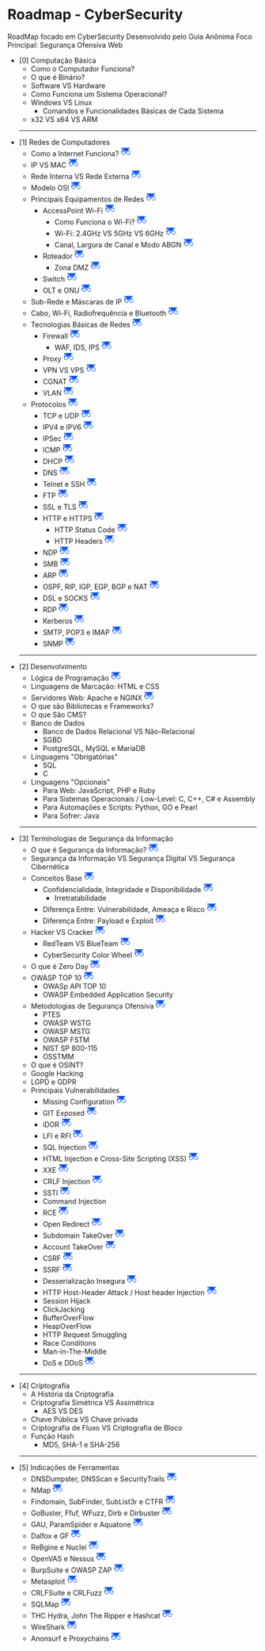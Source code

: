 # Roadmap - CyberSecurity
RoadMap focado em CyberSecurity Desenvolvido pelo Guia Anônima
Foco Principal: Segurança Ofensiva Web

* [0] Computação Básica
  * Como o Computador Funciona?
  * O que é Binário?
  * Software VS Hardware
  * Como Funciona um Sistema Operacional?
  * Windows VS Linux
    * Comandos e Funcionalidades Básicas de Cada Sistema
  * x32 VS x64 VS ARM
  ---
* [1] Redes de Computadores
  * Como a Internet Funciona? <a href="https://fundamentos.guiaanonima.com" target="_blank"> <img src="/assets/icon-fundamentos.png" width="20" height="20" /></a>
  * IP VS MAC <a href="https://fundamentos.guiaanonima.com" target="_blank"> <img src="/assets/icon-fundamentos.png" width="20" height="20" /></a>
  * Rede Interna VS Rede Externa <a href="https://fundamentos.guiaanonima.com" target="_blank"> <img src="/assets/icon-fundamentos.png" width="20" height="20" /></a>
  * Modelo OSI <a href="https://fundamentos.guiaanonima.com" target="_blank"> <img src="/assets/icon-fundamentos.png" width="20" height="20" /></a>
  * Principais Equipamentos de Redes <a href="https://fundamentos.guiaanonima.com" target="_blank"> <img src="/assets/icon-fundamentos.png" width="20" height="20" /></a>
    * AccessPoint Wi-Fi <a href="https://fundamentos.guiaanonima.com" target="_blank"> <img src="/assets/icon-fundamentos.png" width="20" height="20" /></a>
      * Como Funciona o Wi-Fi? <a href="https://fundamentos.guiaanonima.com" target="_blank"> <img src="/assets/icon-fundamentos.png" width="20" height="20" /></a>
      * Wi-Fi: 2.4GHz VS 5GHz VS 6GHz <a href="https://fundamentos.guiaanonima.com" target="_blank"> <img src="/assets/icon-fundamentos.png" width="20" height="20" /></a>
      * Canal, Largura de Canal e Modo ABGN <a href="https://fundamentos.guiaanonima.com" target="_blank"> <img src="/assets/icon-fundamentos.png" width="20" height="20" /></a>
    * Roteador <a href="https://fundamentos.guiaanonima.com" target="_blank"> <img src="/assets/icon-fundamentos.png" width="20" height="20" /></a>
      * Zona DMZ <a href="https://fundamentos.guiaanonima.com" target="_blank"> <img src="/assets/icon-fundamentos.png" width="20" height="20" /></a>
    * Switch <a href="https://fundamentos.guiaanonima.com" target="_blank"> <img src="/assets/icon-fundamentos.png" width="20" height="20" /></a>
    * OLT e ONU <a href="https://fundamentos.guiaanonima.com" target="_blank"> <img src="/assets/icon-fundamentos.png" width="20" height="20" /></a>
  * Sub-Rede e Máscaras de IP <a href="https://fundamentos.guiaanonima.com" target="_blank"> <img src="/assets/icon-fundamentos.png" width="20" height="20" /></a>
  * Cabo, Wi-Fi, Radiofrequência e Bluetooth <a href="https://fundamentos.guiaanonima.com" target="_blank"> <img src="/assets/icon-fundamentos.png" width="20" height="20" /></a>
  * Tecnologias Básicas de Redes <a href="https://fundamentos.guiaanonima.com" target="_blank"> <img src="/assets/icon-fundamentos.png" width="20" height="20" /></a>
    * Firewall <a href="https://fundamentos.guiaanonima.com" target="_blank"> <img src="/assets/icon-fundamentos.png" width="20" height="20" /></a>
      * WAF, IDS, IPS <a href="https://fundamentos.guiaanonima.com" target="_blank"> <img src="/assets/icon-fundamentos.png" width="20" height="20" /></a>
    * Proxy <a href="https://fundamentos.guiaanonima.com" target="_blank"> <img src="/assets/icon-fundamentos.png" width="20" height="20" /></a>
    * VPN VS VPS <a href="https://fundamentos.guiaanonima.com" target="_blank"> <img src="/assets/icon-fundamentos.png" width="20" height="20" /></a>
    * CGNAT <a href="https://fundamentos.guiaanonima.com" target="_blank"> <img src="/assets/icon-fundamentos.png" width="20" height="20" /></a>
    * VLAN <a href="https://fundamentos.guiaanonima.com" target="_blank"> <img src="/assets/icon-fundamentos.png" width="20" height="20" /></a>
  * Protocolos <a href="https://fundamentos.guiaanonima.com" target="_blank"> <img src="/assets/icon-fundamentos.png" width="20" height="20" /></a>
    * TCP e UDP <a href="https://fundamentos.guiaanonima.com" target="_blank"> <img src="/assets/icon-fundamentos.png" width="20" height="20" /></a>
    * IPV4 e IPV6 <a href="https://fundamentos.guiaanonima.com" target="_blank"> <img src="/assets/icon-fundamentos.png" width="20" height="20" /></a>
    * IPSec <a href="https://fundamentos.guiaanonima.com" target="_blank"> <img src="/assets/icon-fundamentos.png" width="20" height="20" /></a>
    * ICMP <a href="https://fundamentos.guiaanonima.com" target="_blank"> <img src="/assets/icon-fundamentos.png" width="20" height="20" /></a>
    * DHCP <a href="https://fundamentos.guiaanonima.com" target="_blank"> <img src="/assets/icon-fundamentos.png" width="20" height="20" /></a>
    * DNS <a href="https://fundamentos.guiaanonima.com" target="_blank"> <img src="/assets/icon-fundamentos.png" width="20" height="20" /></a>
    * Telnet e SSH <a href="https://fundamentos.guiaanonima.com" target="_blank"> <img src="/assets/icon-fundamentos.png" width="20" height="20" /></a>
    * FTP <a href="https://fundamentos.guiaanonima.com" target="_blank"> <img src="/assets/icon-fundamentos.png" width="20" height="20" /></a>
    * SSL e TLS <a href="https://fundamentos.guiaanonima.com" target="_blank"> <img src="/assets/icon-fundamentos.png" width="20" height="20" /></a>
    * HTTP e HTTPS <a href="https://fundamentos.guiaanonima.com" target="_blank"> <img src="/assets/icon-fundamentos.png" width="20" height="20" /></a>
      * HTTP Status Code <a href="https://fundamentos.guiaanonima.com" target="_blank"> <img src="/assets/icon-fundamentos.png" width="20" height="20" /></a>
      * HTTP Headers <a href="https://fundamentos.guiaanonima.com" target="_blank"> <img src="/assets/icon-fundamentos.png" width="20" height="20" /></a>
    * NDP <a href="https://fundamentos.guiaanonima.com" target="_blank"> <img src="/assets/icon-fundamentos.png" width="20" height="20" /></a>
    * SMB <a href="https://fundamentos.guiaanonima.com" target="_blank"> <img src="/assets/icon-fundamentos.png" width="20" height="20" /></a>
    * ARP <a href="https://fundamentos.guiaanonima.com" target="_blank"> <img src="/assets/icon-fundamentos.png" width="20" height="20" /></a>
    * OSPF, RIP, IGP, EGP, BGP e NAT <a href="https://fundamentos.guiaanonima.com" target="_blank"> <img src="/assets/icon-fundamentos.png" width="20" height="20" /></a>
    * DSL e SOCKS <a href="https://fundamentos.guiaanonima.com" target="_blank"> <img src="/assets/icon-fundamentos.png" width="20" height="20" /></a>
    * RDP <a href="https://fundamentos.guiaanonima.com" target="_blank"> <img src="/assets/icon-fundamentos.png" width="20" height="20" /></a>
    * Kerberos <a href="https://fundamentos.guiaanonima.com" target="_blank"> <img src="/assets/icon-fundamentos.png" width="20" height="20" /></a>
    * SMTP, POP3 e IMAP <a href="https://fundamentos.guiaanonima.com" target="_blank"> <img src="/assets/icon-fundamentos.png" width="20" height="20" /></a>
    * SNMP <a href="https://fundamentos.guiaanonima.com" target="_blank"> <img src="/assets/icon-fundamentos.png" width="20" height="20" /></a>
  ---
* [2] Desenvolvimento
  * Lógica de Programação <a href="https://fundamentos.guiaanonima.com" target="_blank"> <img src="/assets/icon-fundamentos.png" width="20" height="20" /></a>
  * Linguagens de Marcação: HTML e CSS
  * Servidores Web: Apache e NGINX <a href="https://fundamentos.guiaanonima.com" target="_blank"> <img src="/assets/icon-fundamentos.png" width="20" height="20" /></a>
  * O que são Bibliotecas e Frameworks?
  * O que São CMS?
  * Banco de Dados
    * Banco de Dados Relacional VS Não-Relacional
    * SGBD
    * PostgreSQL, MySQL e MariaDB
  * Linguagens "Obrigatórias"
    * SQL
    * C
  * Linguagens "Opcionais"
    * Para Web: JavaScript, PHP e Ruby
    * Para Sistemas Operacionais / Low-Level: C, C++, C# e Assembly
    * Para Automações e Scripts: Python, GO e Pearl
    * Para Sofrer: Java
  ---
* [3] Terminologias de Segurança da Informação
  * O que é Segurança da Informação? <a href="https://fundamentos.guiaanonima.com" target="_blank"> <img src="/assets/icon-fundamentos.png" width="20" height="20" /></a>
  * Segurança da Informação VS Segurança Digital VS Segurança Cibernética
  * Conceitos Base <a href="https://fundamentos.guiaanonima.com" target="_blank"> <img src="/assets/icon-fundamentos.png" width="20" height="20" /></a>
    * Confidencialidade, Integridade e Disponibilidade <a href="https://fundamentos.guiaanonima.com" target="_blank"> <img src="/assets/icon-fundamentos.png" width="20" height="20" /></a>
      * Irretratabilidade
    * Diferença Entre: Vulnerabilidade, Ameaça e Risco <a href="https://fundamentos.guiaanonima.com" target="_blank"> <img src="/assets/icon-fundamentos.png" width="20" height="20" /></a>
    * Diferença Entre: Payload e Exploit <a href="https://fundamentos.guiaanonima.com" target="_blank"> <img src="/assets/icon-fundamentos.png" width="20" height="20" /></a>
  * Hacker VS Cracker <a href="https://fundamentos.guiaanonima.com" target="_blank"> <img src="/assets/icon-fundamentos.png" width="20" height="20" /></a>
    * RedTeam VS BlueTeam <a href="https://fundamentos.guiaanonima.com" target="_blank"> <img src="/assets/icon-fundamentos.png" width="20" height="20" /></a>
    * CyberSecurity Color Wheel <a href="https://fundamentos.guiaanonima.com" target="_blank"> <img src="/assets/icon-fundamentos.png" width="20" height="20" /></a>
  * O que é Zero Day <a href="https://fundamentos.guiaanonima.com" target="_blank"> <img src="/assets/icon-fundamentos.png" width="20" height="20" /></a>
  * OWASP TOP 10 <a href="https://fundamentos.guiaanonima.com" target="_blank"> <img src="/assets/icon-fundamentos.png" width="20" height="20" /></a>
    * OWASp API TOP 10 
    * OWASP Embedded Application Security
  * Metodologias de Segurança Ofensiva <a href="https://fundamentos.guiaanonima.com" target="_blank"> <img src="/assets/icon-fundamentos.png" width="20" height="20" /></a>
    * PTES
    * OWASP WSTG
    * OWASP MSTG
    * OWASP FSTM
    * NIST SP 800-115
    * OSSTMM
  * O que é OSINT?
  * Google Hacking
  * LGPD e GDPR
  * Principais Vulnerabilidades
    * Missing Configuration <a href="https://fundamentos.guiaanonima.com" target="_blank"> <img src="/assets/icon-fundamentos.png" width="20" height="20" /></a>
    * GIT Exposed <a href="https://fundamentos.guiaanonima.com" target="_blank"> <img src="/assets/icon-fundamentos.png" width="20" height="20" /></a>
    * iDOR <a href="https://fundamentos.guiaanonima.com" target="_blank"> <img src="/assets/icon-fundamentos.png" width="20" height="20" /></a>
    * LFI e RFI <a href="https://fundamentos.guiaanonima.com" target="_blank"> <img src="/assets/icon-fundamentos.png" width="20" height="20" /></a>
    * SQL Injection <a href="https://fundamentos.guiaanonima.com" target="_blank"> <img src="/assets/icon-fundamentos.png" width="20" height="20" /></a>
    * HTML Injection e Cross-Site Scripting (XSS) <a href="https://fundamentos.guiaanonima.com" target="_blank"> <img src="/assets/icon-fundamentos.png" width="20" height="20" /></a>
    * XXE <a href="https://fundamentos.guiaanonima.com" target="_blank"> <img src="/assets/icon-fundamentos.png" width="20" height="20" /></a>
    * CRLF Injection <a href="https://fundamentos.guiaanonima.com" target="_blank"> <img src="/assets/icon-fundamentos.png" width="20" height="20" /></a>
    * SSTI <a href="https://fundamentos.guiaanonima.com" target="_blank"> <img src="/assets/icon-fundamentos.png" width="20" height="20" /></a>
    * Command Injection
    * RCE <a href="https://fundamentos.guiaanonima.com" target="_blank"> <img src="/assets/icon-fundamentos.png" width="20" height="20" /></a>
    * Open Redirect <a href="https://fundamentos.guiaanonima.com" target="_blank"> <img src="/assets/icon-fundamentos.png" width="20" height="20" /></a>
    * Subdomain TakeOver <a href="https://fundamentos.guiaanonima.com" target="_blank"> <img src="/assets/icon-fundamentos.png" width="20" height="20" /></a>
    * Account TakeOver <a href="https://fundamentos.guiaanonima.com" target="_blank"> <img src="/assets/icon-fundamentos.png" width="20" height="20" /></a>
    * CSRF <a href="https://fundamentos.guiaanonima.com" target="_blank"> <img src="/assets/icon-fundamentos.png" width="20" height="20" /></a>
    * SSRF <a href="https://fundamentos.guiaanonima.com" target="_blank"> <img src="/assets/icon-fundamentos.png" width="20" height="20" /></a>
    * Desserialização Insegura <a href="https://fundamentos.guiaanonima.com" target="_blank"> <img src="/assets/icon-fundamentos.png" width="20" height="20" /></a>
    * HTTP Host-Header Attack / Host header Injection <a href="https://fundamentos.guiaanonima.com" target="_blank"> <img src="/assets/icon-fundamentos.png" width="20" height="20" /></a>
    * Session Hijack
    * ClickJacking
    * BufferOverFlow
    * HeapOverFlow
    * HTTP Request Smuggling
    * Race Conditions
    * Man-in-The-Middle
    * DoS e DDoS <a href="https://fundamentos.guiaanonima.com" target="_blank"> <img src="/assets/icon-fundamentos.png" width="20" height="20" /></a>
  ---
* [4] Criptografia
  * A História da Criptografia
  * Criptografia Simétrica VS Assimétrica
    * AES VS DES
  * Chave Pública VS Chave privada
  * Criptografia de Fluxo VS Criptografia de Bloco
  * Função Hash
    * MD5, SHA-1 e SHA-256
  ---
* [5] Indicações de Ferramentas
  * DNSDumpster, DNSScan e SecurityTrails <a href="https://fundamentos.guiaanonima.com" target="_blank"> <img src="/assets/icon-fundamentos.png" width="20" height="20" /></a>
  * NMap <a href="https://fundamentos.guiaanonima.com" target="_blank"> <img src="/assets/icon-fundamentos.png" width="20" height="20" /></a>
  * Findomain, SubFinder, SubList3r e CTFR <a href="https://fundamentos.guiaanonima.com" target="_blank"> <img src="/assets/icon-fundamentos.png" width="20" height="20" /></a>
  * GoBuster, Ffuf, WFuzz, Dirb e Dirbuster <a href="https://fundamentos.guiaanonima.com" target="_blank"> <img src="/assets/icon-fundamentos.png" width="20" height="20" /></a>
  * GAU, ParamSpider e Aquatone <a href="https://fundamentos.guiaanonima.com" target="_blank"> <img src="/assets/icon-fundamentos.png" width="20" height="20" /></a>
  * Dalfox e GF <a href="https://fundamentos.guiaanonima.com" target="_blank"> <img src="/assets/icon-fundamentos.png" width="20" height="20" /></a>
  * ReBgine e Nuclei <a href="https://fundamentos.guiaanonima.com" target="_blank"> <img src="/assets/icon-fundamentos.png" width="20" height="20" /></a>
  * OpenVAS e Nessus <a href="https://fundamentos.guiaanonima.com" target="_blank"> <img src="/assets/icon-fundamentos.png" width="20" height="20" /></a>
  * BurpSuite e OWASP ZAP <a href="https://fundamentos.guiaanonima.com" target="_blank"> <img src="/assets/icon-fundamentos.png" width="20" height="20" /></a>
  * Metasploit <a href="https://fundamentos.guiaanonima.com" target="_blank"> <img src="/assets/icon-fundamentos.png" width="20" height="20" /></a>
  * CRLFSuite e CRLFuzz <a href="https://fundamentos.guiaanonima.com" target="_blank"> <img src="/assets/icon-fundamentos.png" width="20" height="20" /></a>
  * SQLMap <a href="https://fundamentos.guiaanonima.com" target="_blank"> <img src="/assets/icon-fundamentos.png" width="20" height="20" /></a>
  * THC Hydra, John The Ripper e Hashcat <a href="https://fundamentos.guiaanonima.com" target="_blank"> <img src="/assets/icon-fundamentos.png" width="20" height="20" /></a>
  * WireShark <a href="https://fundamentos.guiaanonima.com" target="_blank"> <img src="/assets/icon-fundamentos.png" width="20" height="20" /></a>
  * Anonsurf e Proxychains <a href="https://fundamentos.guiaanonima.com" target="_blank"> <img src="/assets/icon-fundamentos.png" width="20" height="20" /></a>
